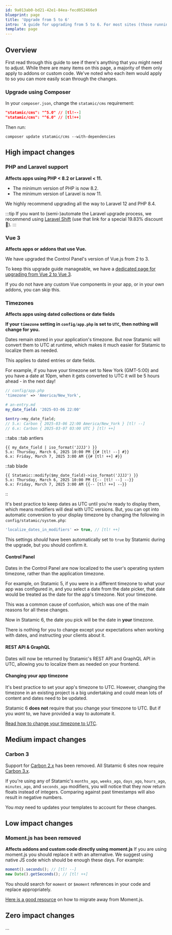 ```yaml
---
id: 9a013ab0-bd21-42e1-84ea-fecd052466e9
blueprint: page
title: 'Upgrade from 5 to 6'
intro: 'A guide for upgrading from 5 to 6. For most sites (those running Laravel > 10), the process will take less than 5 minutes.'
template: page
---
```

## Overview

First read through this guide to see if there's anything that you might need to adjust. While there are many items on this page, a majority of them only apply to addons or custom code. We've noted who each item would apply to so you can more easily scan through the changes.

### Upgrade using Composer

In your `composer.json`, change the `statamic/cms` requirement:

```json
"statamic/cms": "^5.0" // [tl!--]
"statamic/cms": "^6.0" // [tl!++]
```

Then run:

``` shell
composer update statamic/cms --with-dependencies
```

## High impact changes

### PHP and Laravel support
**Affects apps using PHP < 8.2 or Laravel < 11.**

- The minimum version of PHP is now 8.2.
- The minimum version of Laravel is now 11.

We highly recommend upgrading all the way to Laravel 12 and PHP 8.4.

:::tip
If you want to (semi-)automate the Laravel upgrade process, we recommend using [Laravel Shift](https://laravelshift.com/discounts/statamic-1983) (use that link for a special 19.83% discount 🤘).
:::

### Vue 3
**Affects apps or addons that use Vue.**

We have upgraded the Control Panel's version of Vue.js from 2 to 3.

To keep this upgrade guide manageable, we have a [dedicated page for upgrading from Vue 2 to Vue 3](/upgrade-guide/vue-2-to-3).

If you do not have any custom Vue components in your app, or in your own addons, you can skip this.

### Timezones
**Affects apps using dated collections or date fields**

**If your `timezone` setting in `config/app.php` is set to `UTC`, then nothing will change for you.**

Dates remain stored in your application's timezone. But now Statamic will convert them to UTC at runtime, which makes it much easier for Statamic to localize them as needed.

This applies to dated entries or date fields.

For example, if you have your timezone set to New York (GMT-5:00) and you have a date at 10pm, when it gets converted to UTC it will be 5 hours ahead - in the next day!

```php
// config/app.php
'timezone' => 'America/New_York',
```
```yaml
# an-entry.md
my_date_field: '2025-03-06 22:00'
```
```php
$entry->my_date_field;
// 5.x: Carbon { 2025-03-06 22:00 America/New_York } [tl! --]
// 6.x: Carbon { 2025-03-07 03:00 UTC } [tl! ++]
```

::tabs
::tab antlers
```antlers
{{ my_date_field | iso_format('JJJJ') }}
5.x: Thursday, March 6, 2025 10:00 PM {{# [tl! --] #}}
6.x: Friday, March 7, 2025 3:00 AM {{# [tl! ++] #}}
```
::tab blade
```blade
{{ Statamic::modify($my_date_field)->iso_format('JJJJ') }}
5.x: Thursday, March 6, 2025 10:00 PM {{-- [tl! --] --}}
6.x: Friday, March 7, 2025 3:00 AM {{-- [tl! ++] --}}
```
::

It's best practice to keep dates as UTC until you're ready to display them, which means modifiers will deal with UTC versions. But, you can opt into automatic conversion to your display timezone by changing the following in `config/statamic/system.php`:

```php
'localize_dates_in_modifiers' => true, // [tl! ++] 
```

This settings _should_ have been automatically set to `true` by Statamic during the upgrade, but you should confirm it.

#### Control Panel
Dates in the Control Panel are now localized to the user's operating system timezone, rather than the application timezone.

For example, on Statamic 5, if you were in a different timezone to what your app was configured in, and you select a date from the date picker, that date would be treated as the date for the app's timezone. Not your timezone.

This was a common cause of confusion, which was one of the main reasons for all these changes.

Now in Statamic 6, the date you pick will be the date in **your** timezone.

There is nothing for you to change except your expectations when working with dates, and instructing your clients about it. 

#### REST API & GraphQL
Dates will now be returned by Statamic's REST API and GraphQL API in UTC, allowing you to localize them as needed on your frontend.

#### Changing your app timezone
It's best practice to set your app's timezone to UTC. However, changing the timezone in an existing project is a big undertaking and could mean lots of content and dates need to be updated.

Statamic 6 **does not** require that you change your timezone to UTC. But if you *want* to, we have provided a way to automate it.

[Read how to change your timezone to UTC](/tips/change-timezone-to-utc).

## Medium impact changes

### Carbon 3

Support for [Carbon 2.x](https://carbon.nesbot.com/docs/) has been removed. All Statamic 6 sites now require [Carbon 3.x](https://carbon.nesbot.com/docs/#api-carbon-3).

If you're using any of Statamic's `months_ago`, `weeks_ago`, `days_ago`, `hours_ago`, `minutes_ago`, and `seconds_ago` modifiers, you will notice that they now return floats instead of integers. Comparing against past timestamps will also result in negative numbers.

You _may_ need to updates your templates to account for these changes.

## Low impact changes

### Moment.js has been removed
**Affects addons and custom code directly using moment.js**
If you are using moment.js you should replace it with an alternative. We suggest using native JS code which should be enough these days. For example:

```js
moment().seconds(); // [tl! --]
new Date().getSeconds(); // [tl! ++]
```

You should search for `moment` or `$moment` references in your code and replace appropriately.

[Here is a good resource](https://github.com/you-dont-need/You-Dont-Need-Momentjs) on how to migrate away from Moment.js.

## Zero impact changes

...

